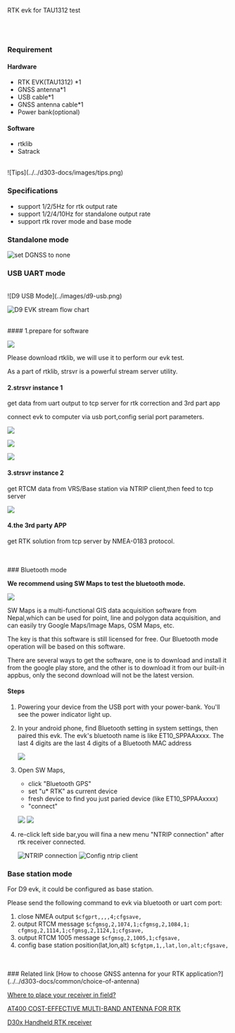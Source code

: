 <span class="markdown-body-normal-header">RTK evk for TAU1312 test
</span>
<br>

<br>
<br>

### Requirement

#### Hardware
* RTK EVK(TAU1312) *1
* GNSS antenna*1
* USB cable*1
* GNSS antenna cable*1
* Power bank(optional)

#### Software
* rtklib 
* Satrack 


<br>
![Tips](../../d303-docs/images/tips.png)


<br>

### Specifications
- support 1/2/5Hz for rtk output rate
- support 1/2/4/10Hz for standalone output rate
- support rtk rover mode and base mode

### Standalone mode
![set DGNSS to none](../images/tau1312-evk-cfg-dgnss.png)

### USB UART mode

<br>
![D9 USB Mode](../images/d9-usb.png)

![D9 EVK stream flow chart](../images/d9-strsvr.png)

<br>
#### 1.prepare for software

  ![](../images/str-d9.png)

  Please download rtklib, we will use it to perform our evk test.

  As a part of rtklib, strsvr is a powerful stream server utility.
<br>


#### 2.strsvr instance 1

  get data from uart output to tcp server for rtk correction and 3rd part app 

  connect evk to computer via usb port,config serial port parameters.


  ![](../images/str-1.png) 

  ![](../images/str-2.png)

  ![](../images/str-3.png) 


#### 3.strsvr instance 2

  get RTCM data from VRS/Base station via NTRIP client,then feed to tcp server

  ![](../images/str-4.png)

#### 4.the 3rd party APP

  get RTK solution from tcp server by NMEA-0183 protocol.

  


<br>
<br>
### Bluetooth mode

**We recommend using SW Maps to test the bluetooth mode.**


![](../images/sw-map-0.png)

SW Maps is a multi-functional GIS data acquisition software from Nepal,which can be used for point, line and polygon data acquisition, and can easily try Google Maps/Image Maps, OSM Maps, etc. 

The key is that this software is still licensed for free.
Our Bluetooth mode operation will be based on this software.

There are several ways to get the software, one is to download and install it from the google play store, and the other is to download it from our built-in appbus, only the second download will not be the latest version.

#### Steps

1. Powering your device from the USB port with your power-bank. You'll see the power indicator light up.  

2. In your android phone, find Bluetooth setting in system settings, then paired this evk. The evk's bluetooth name is like ET10_SPPAAxxxx. The last 4 digits are the last 4 digits of a Bluetooth MAC address 

   ![](../images/sw-d9-1.png)

3. Open SW Maps, 
   - click "Bluetooth GPS"
   - set "u* RTK" as current device 
   - fresh device to find you just paried device (like ET10_SPPAAxxxx) 
   - "connect" 
   
   ![](../images/sw-d9-3.png)  ![](../images/sw-d9-5.png)


4. re-click left side bar,you will fina a new menu "NTRIP connection" after rtk receiver connected. 

   ![NTRIP connection](../images/sw-d9-6.png)  ![Config ntrip client](../images/sw-d9-7.png) 

   

### Base station mode

For D9 evk, it could be configured as base station.

Please send the following command to evk via bluetooth or uart com port:

1. close NMEA output
   `$cfgprt,,,,4;cfgsave,`
2. output RTCM message
   `$cfgmsg,2,1074,1;cfgmsg,2,1084,1; cfgmsg,2,1114,1;cfgmsg,2,1124,1;cfgsave,`
3. output RTCM 1005 message
   `$cfgmsg,2,1005,1;cfgsave,`
4. config base station position(lat,lon,alt)
   `$cfgtpm,1,,lat,lon,alt;cfgsave,`

   

<br>
<br>
### Related link  
 [How to choose GNSS antenna for your RTK application?](../../d303-docs/common/choice-of-antenna) 


 [Where to place your receiver in field?](../../d303-docs/common/about-rtk/#where-to-place-your-rtk-receiver) 


 [AT400 COST-EFFECTIVE MULTI-BAND ANTENNA FOR RTK](https://www.datagnss.com/products/at400-multi-band-antenna-for-rtk) 


 [D30x Handheld RTK receiver](../../d303-docs/)



